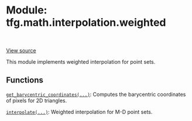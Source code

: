 <div itemscope itemtype="http://developers.google.com/ReferenceObject">
<meta itemprop="name" content="tfg.math.interpolation.weighted" />
<meta itemprop="path" content="Stable" />
</div>

# Module: tfg.math.interpolation.weighted

<!-- Insert buttons and diff -->

<table class="tfo-notebook-buttons tfo-api" align="left">
</table>

<a target="_blank" href="https://github.com/tensorflow/graphics/blob/master/tensorflow_graphics/math/interpolation/weighted.py">View source</a>



This module implements weighted interpolation for point sets.



## Functions

[`get_barycentric_coordinates(...)`](../../../tfg/math/interpolation/weighted/get_barycentric_coordinates.md): Computes the barycentric coordinates of pixels for 2D triangles.

[`interpolate(...)`](../../../tfg/math/interpolation/weighted/interpolate.md): Weighted interpolation for M-D point sets.

